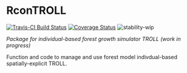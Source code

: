 # RconTROLL

[![Travis-CI Build Status](https://travis-ci.org/sylvainschmitt/RconTroll.svg?branch=master)](https://travis-ci.org/sylvainschmitt/RconTroll) [![Coverage Status](https://img.shields.io/codecov/c/github/sylvainschmitt/RconTroll/master.svg)](https://codecov.io/github/sylvainschmitt/RconTroll?branch=master) ![stability-wip](https://img.shields.io/badge/stability-work_in_progress-lightgrey.svg)

*Package for individual-based forest growth simulator TROLL (work in progress)*

Function and code to manage and use forest model indivdual-based spatially-explicit TROLL.
